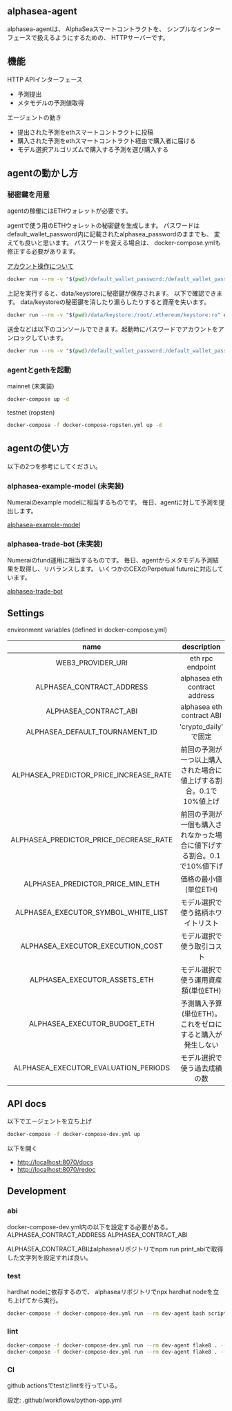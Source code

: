 ## alphasea-agent

alphasea-agentは、
AlphaSeaスマートコントラクトを、
シンプルなインターフェースで扱えるようにするための、
HTTPサーバーです。

## 機能

HTTP APIインターフェース

- 予測提出
- メタモデルの予測値取得

エージェントの動き

- 提出された予測をethスマートコントラクトに投稿
- 購入された予測をethスマートコントラクト経由で購入者に届ける
- モデル選択アルゴリズムで購入する予測を選び購入する

## agentの動かし方

### 秘密鍵を用意

agentの稼働にはETHウォレットが必要です。

agentで使う用のETHウォレットの秘密鍵を生成します。
パスワードはdefault_wallet_password内に記載されたalphasea_passwordのままでも、
変えても良いと思います。
パスワードを変える場合は、
docker-compose.ymlも修正する必要があります。

[アカウント操作について](https://geth.ethereum.org/docs/interface/managing-your-accounts)

```bash
docker run --rm -v "$(pwd)/default_wallet_password:/default_wallet_password:ro" -v "$(pwd)/data/keystore:/root/.ethereum/keystore" ethereum/client-go account new --password /default_wallet_password
```

上記を実行すると、data/keystoreに秘密鍵が保存されます。
以下で確認できます。
data/keystoreの秘密鍵を消したり漏らしたりすると資産を失います。

```bash
docker run --rm -v "$(pwd)/data/keystore:/root/.ethereum/keystore:ro" ethereum/client-go account list
```

送金などは以下のコンソールでできます。起動時にパスワードでアカウントをアンロックしています。

```bash
docker run --rm -v "$(pwd)/default_wallet_password:/default_wallet_password:ro" -v "$(pwd)/data/keystore:/root/.ethereum/keystore:ro" -it ethereum/client-go console --password /default_wallet_password --unlock 0
```

### agentとgethを起動

mainnet (未実装)

```bash
docker-compose up -d
```

testnet (ropsten)

```bash
docker-compose -f docker-compose-ropsten.yml up -d
```

## agentの使い方

以下の2つを参考にしてください。

### alphasea-example-model (未実装)

Numeraiのexample modelに相当するものです。
毎日、agentに対して予測を提出します。

[alphasea-example-model](https://github.com/alphasea-dapp/alphasea-example-model)

### alphasea-trade-bot (未実装)

Numeraiのfund運用に相当するものです。
毎日、agentからメタモデル予測結果を取得し、リバランスします。
いくつかのCEXのPerpetual futureに対応しています。

[alphasea-trade-bot](https://github.com/alphasea-dapp/alphasea-trade-bot)

## Settings

environment variables (defined in docker-compose.yml)

|name|description|
|:-:|:-:|
|WEB3_PROVIDER_URI|eth rpc endpoint|
|ALPHASEA_CONTRACT_ADDRESS|alphasea eth contract address|
|ALPHASEA_CONTRACT_ABI|alphasea eth contract ABI|
|ALPHASEA_DEFAULT_TOURNAMENT_ID| 'crypto_daily' で固定 |
|ALPHASEA_PREDICTOR_PRICE_INCREASE_RATE| 前回の予測が一つ以上購入された場合に値上げする割合。0.1で10%値上げ |
|ALPHASEA_PREDICTOR_PRICE_DECREASE_RATE| 前回の予測が一個も購入されなかった場合に値下げする割合。0.1で10%値下げ |
|ALPHASEA_PREDICTOR_PRICE_MIN_ETH|価格の最小値(単位ETH)|
|ALPHASEA_EXECUTOR_SYMBOL_WHITE_LIST|モデル選択で使う銘柄ホワイトリスト|
|ALPHASEA_EXECUTOR_EXECUTION_COST|モデル選択で使う取引コスト|
|ALPHASEA_EXECUTOR_ASSETS_ETH|モデル選択で使う運用資産額(単位ETH)|
|ALPHASEA_EXECUTOR_BUDGET_ETH|予測購入予算(単位ETH)。これをゼロにすると購入が発生しない|
|ALPHASEA_EXECUTOR_EVALUATION_PERIODS|モデル選択で使う過去成績の数|

## API docs

以下でエージェントを立ち上げ

```bash
docker-compose -f docker-compose-dev.yml up
```

以下を開く

- [http://localhost:8070/docs](http://localhost:8070/docs)
- [http://localhost:8070/redoc](http://localhost:8070/docs)

## Development

### abi

docker-compose-dev.yml内の以下を設定する必要がある。
ALPHASEA_CONTRACT_ADDRESS
ALPHASEA_CONTRACT_ABI

ALPHASEA_CONTRACT_ABIはalphaseaリポジトリでnpm run print_abiで取得した文字列を設定すれば良い。

### test

hardhat nodeに依存するので、
alphaseaリポジトリでnpx hardhat nodeを立ち上げてから実行。

```bash
docker-compose -f docker-compose-dev.yml run --rm dev-agent bash scripts/test.sh
```

### lint

```bash
docker-compose -f docker-compose-dev.yml run --rm dev-agent flake8 . --count --select=E9,F63,F7,F82 --show-source --statistics
docker-compose -f docker-compose-dev.yml run --rm dev-agent flake8 . --count --exit-zero --max-complexity=10 --max-line-length=127 --statistics
```

### CI

github actionsでtestとlintを行っている。

設定: .github/workflows/python-app.yml
